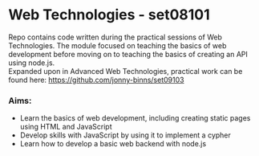 # Web Technologies - set08101

Repo contains code written during the practical sessions of Web Technologies. The module focused on teaching the basics of web development before moving on to teaching the basics of creating an API using node.js.   
Expanded upon in Advanced Web Technologies, practical work can be found here: https://github.com/jonny-binns/set09103

### Aims:
* Learn the basics of web development, including creating static pages using HTML and JavaScript
* Develop skills with JavaScript by using it to implement a cypher
* Learn how to develop a basic web backend with node.js